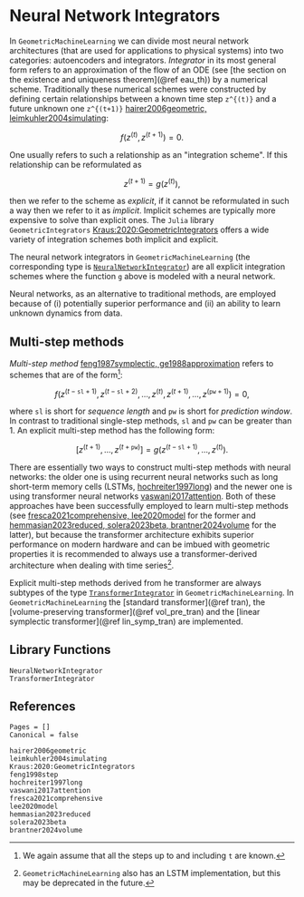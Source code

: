 # Neural Network Integrators 

In `GeometricMachineLearning` we can divide most neural network architectures (that are used for applications to physical systems) into two categories: autoencoders and integrators. *Integrator* in its most general form refers to an approximation of the flow of an ODE (see [the section on the existence and uniqueness theorem](@ref eau_th)) by a numerical scheme. Traditionally these numerical schemes were constructed by defining certain relationships between a known time step ``z^{(t)}`` and a future unknown one ``z^{(t+1)}`` [hairer2006geometric, leimkuhler2004simulating](@cite): 

```math
    f(z^{(t)}, z^{(t+1)}) = 0.
```

One usually refers to such a relationship as an "integration scheme". If this relationship can be reformulated as 

```math
    z^{(t+1)} = g(z^{(t)}),
```

then we refer to the scheme as *explicit*, if it cannot be reformulated in such a way then we refer to it as *implicit*. Implicit schemes are typically more expensive to solve than explicit ones. The `Julia` library `GeometricIntegrators` [Kraus:2020:GeometricIntegrators](@cite) offers a wide variety of integration schemes both implicit and explicit. 

The neural network integrators in `GeometricMachineLearning` (the corresponding type is [`NeuralNetworkIntegrator`](@ref)) are all explicit integration schemes where the function ``g`` above is modeled with a neural network.

Neural networks, as an alternative to traditional methods, are employed because of (i) potentially superior performance and (ii) an ability to learn unknown dynamics from data. 

## Multi-step methods

*Multi-step method* [feng1987symplectic, ge1988approximation](@cite) refers to schemes that are of the form[^1]: 

[^1]: We again assume that all the steps up to and including ``t`` are known.

```math
    f(z^{(t - \mathtt{sl} + 1)}, z^{(t - \mathtt{sl} + 2)}, \ldots, z^{(t)}, z^{(t + 1)}, \ldots, z^{(\mathtt{pw} + 1)}) = 0,
```
where `sl` is short for *sequence length* and `pw` is short for *prediction window*. In contrast to traditional single-step methods, `sl` and `pw` can be greater than 1. An explicit multi-step method has the following form: 

```math 
[z^{(t+1)}, \ldots, z^{(t+\mathtt{pw})}] = g(z^{(t - \mathtt{sl} + 1)}, \ldots, z^{(t)}).
```

There are essentially two ways to construct multi-step methods with neural networks: the older one is using recurrent neural networks such as long short-term memory cells (LSTMs, [hochreiter1997long](@cite)) and the newer one is using transformer neural networks [vaswani2017attention](@cite). Both of these approaches have been successfully employed to learn multi-step methods (see [fresca2021comprehensive, lee2020model](@cite) for the former and [hemmasian2023reduced, solera2023beta, brantner2024volume](@cite) for the latter), but because the transformer architecture exhibits superior performance on modern hardware and can be imbued with geometric properties it is recommended to always use a transformer-derived architecture when dealing with time series[^2].

[^2]: `GeometricMachineLearning` also has an LSTM implementation, but this may be deprecated in the future. 

Explicit multi-step methods derived from he transformer are always subtypes of the type [`TransformerIntegrator`](@ref) in `GeometricMachineLearning`. In `GeometricMachineLearning` the [standard transformer](@ref tran), the [volume-preserving transformer](@ref vol_pre_tran) and the [linear symplectic transformer](@ref lin_symp_tran) are implemented. 

## Library Functions 

```@docs; canonical=false
NeuralNetworkIntegrator 
TransformerIntegrator
```

## References 

```@bibliography
Pages = []
Canonical = false

hairer2006geometric
leimkuhler2004simulating
Kraus:2020:GeometricIntegrators
feng1998step
hochreiter1997long
vaswani2017attention
fresca2021comprehensive
lee2020model
hemmasian2023reduced
solera2023beta
brantner2024volume
```